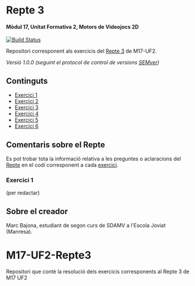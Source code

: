 # Repte 3
#### Mòdul 17, Unitat Formativa 2, Motors de Videojocs 2D

[![Build Status](https://api.travis-ci.org/mabamo1/M17-UF2-Repte3.svg?branch=master)](https://github.com/mabamo1/M17-UF2-Repte3)

Repositori corresponent als exercicis del [Repte 3] de M17-UF2.

*Versió 1.0.0 (seguint el protocol de control de versions [SEMver](https://semver.org/lang/ca/))*

## Continguts
* [Exercici 1](#exercici-1)
* [Exercici 2]
* [Exercici 3]
* [Exercici 4]
* [Exercici 5]
* [Exercici 6]

## Comentaris sobre el Repte
Es pot trobar tota la informació relativa a les preguntes o aclaracions del [Repte] en el codi corresponent a cada [exercici](#continguts).

### Exercici 1
(per redactar)

## Sobre el creador
Marc Bajona, estudiant de segon curs de SDAMV a l'Escola Joviat (Manresa).


<!-- Això són els enllaços als respectus llocs que estàn assenyalats en el README.
     Aquest codi NO és visible. -->

[Repte 3]: <https://github.com/mabamo1/M17-UF2-Repte3/blob/master/Repte%203%20-%20PDF%20d'exercicis.pdf>
[Repte]: <https://github.com/mabamo1/M17-UF2-Repte3/blob/master/Repte%203%20-%20PDF%20d'exercicis.pdf>
[Exercici 2]: <https://github.com/mabamo1/M17-UF2-Repte3/tree/master/repte3_ex2>
[Exercici 3]: <https://github.com/mabamo1/M17-UF2-Repte3/tree/master/repte3_ex3>
[Exercici 4]: <https://github.com/mabamo1/M17-UF2-Repte3/tree/master/repte3_ex4>
[Exercici 5]: <https://github.com/mabamo1/M17-UF2-Repte3/tree/master/repte3_ex5>
[Exercici 6]: <https://github.com/mabamo1/M17-UF2-Repte3/tree/master/repte3_ex6>
# M17-UF2-Repte3
Repositori que conté la resolució dels exercicis corresponents al Repte 3 de M17 UF2
